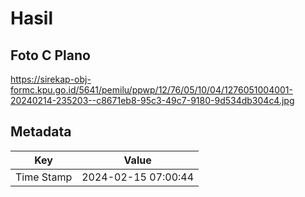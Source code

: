 # Hasil

## Foto C Plano

https://sirekap-obj-formc.kpu.go.id/5641/pemilu/ppwp/12/76/05/10/04/1276051004001-20240214-235203--c8671eb8-95c3-49c7-9180-9d534db304c4.jpg


## Metadata

| Key        | Value               |
| ---------- | ------------------- |
| Time Stamp | 2024-02-15 07:00:44 |




